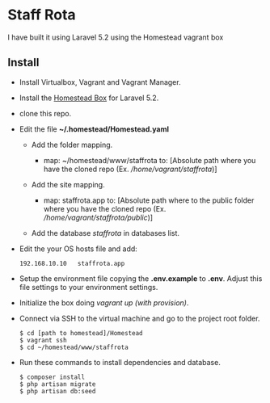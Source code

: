 
# Staff Rota

I have built it using Laravel 5.2 using the Homestead vagrant box

## Install

- Install Virtualbox, Vagrant and Vagrant Manager.
- Install the [Homestead Box](https://laravel.com/docs/5.2/homestead) for Laravel 5.2.
- clone this repo.
- Edit the file **~/.homestead/Homestead.yaml**
    - Add the folder mapping. 
        - map: ~/homestead/www/staffrota
          to: [Absolute path where you have the cloned repo (Ex. */home/vagrant/staffrota*)]
          
    - Add the site mapping.
        - map: staffrota.app
          to: [Absolute path where to the public folder where you have the cloned repo (Ex. */home/vagrant/staffrota/public*)]
            
    - Add the database *staffrota* in databases list.
    
- Edit the your OS hosts file and add:
    
    ```
    192.168.10.10   staffrota.app
    ```
              
- Setup the environment file copying the **.env.example** to **.env**. Adjust this file settings to your environment settings.
- Initialize the box doing *vagrant up (with provision)*.
- Connect via SSH to the virtual machine and go to the project root folder.

    ```
    $ cd [path to homestead]/Homestead
    $ vagrant ssh
    $ cd ~/homestead/www/staffrota
    ```
    
- Run these commands to install dependencies and database.

    ```
    $ composer install
    $ php artisan migrate
    $ php artisan db:seed
    ```
